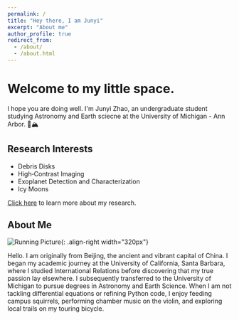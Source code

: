 ```yaml
---
permalink: /
title: "Hey there, I am Junyi"
excerpt: "About me"
author_profile: true
redirect_from: 
  - /about/
  - /about.html
---
```


# Welcome to my little space.

I hope you are doing well. I'm Junyi Zhao, an undergraduate student studying Astronomy and Earth sciecne at the University of Michigan - Ann Arbor. 🌌🏔️

## Research Interests
- Debris Disks
- High‑Contrast Imaging
- Exoplanet Detection and Characterization
- Icy Moons

[Click here](https://wuhu224.github.io//wuhu224.github.io//publications/) to learn more about my research.

## About Me

![Running Picture](https://yanbopanpi.github.io/yanbo_pan.github.io//images/marathon.jpg){: .align-right width="320px"}

Hello. I am originally from Beijing, the ancient and vibrant capital of China. I began my academic journey at the University of California, Santa Barbara, where I studied International Relations before discovering that my true passion lay elsewhere. I subsequently transferred to the University of Michigan to pursue degrees in Astronomy and Earth Science. When I am not tackling differential equations or refining Python code, I enjoy feeding campus squirrels, performing chamber music on the violin, and exploring local trails on my touring bicycle.
